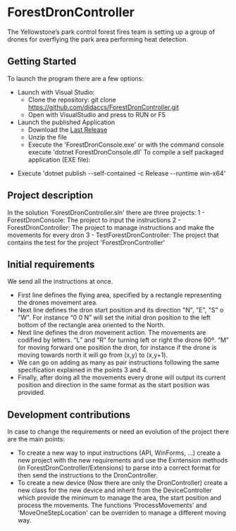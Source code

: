 # ForestDronController
The Yellowstone’s park control forest fires team is setting up a group of drones for overflying the park area performing heat detection.

## Getting Started
To launch the program there are a few options:
 * Launch with Visual Studio:
    - Clone the repository: git clone https://github.com/didaccs/ForestDronController.git
    - Open with VisualStudio and press to RUN or F5 
 * Launch the published Application
    - Download the <a href="/didaccs/ForestDronController/releases/latest">Last Release</a>
    - Unzip the file
    - Execute the 'ForestDronConsole.exe' or with the command console execute 'dotnet ForestDronConsole.dll'
To compile a self packaged application (EXE file):
 - Execute 'dotnet publish --self-contained -c Release --runtime win-x64'

## Project description 
In the solution 'ForestDronController.sln' there are three projects:
 1 - ForestDronConsole: The project to input the instructions
 2 - ForestDronController: The project to manage instructions and make the movements for every dron
 3 - TestForestDronController: The project that contains the test for the project 'ForestDronController'

##  Initial requirements
We send all the instructions at once.
 * First line defines the flying area, specified by a rectangle representing the drones movement area.
 * Next line defines the dron start position and its direction "N", "E", "S" o "W". For instance “0 0 N” will set the initial dron position to the left bottom of the rectangle area oriented to the North.
 * Next line defines the dron movement action. The movements are codified by letters. “L” and “R” for turning left or right the drone 90º. “M” for moving forward one position the dron, for instance if the drone is moving towards north it will go from (x,y) to (x,y+1).
 * We can go on adding as many as pair instructions following the same specification explained in the points 3 and 4.
* Finally, after doing all the movements every drone will output its current position and direction in the same format as the start position was provided. 

## Development contributions
In case to change the requirements or need an evolution of the project there are the main points:
 * To create a new way to input instructions (API, WinForms, ...) create a new project with the new requirements and use the Exntension methods (in ForestDronController/Extensions) to parse into a correct format for then send the instructions to the DronController.
 * To create a new device (Now there are only the DronController) create a new class for the new device and inherit from the DeviceController which provide the minimum to manage the area, the start position and process the movements.
 The functions 'ProcessMovements' and 'MoveOneStepLocation' can be overriden to manage a different moving way.